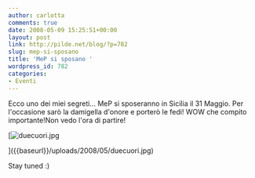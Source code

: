 ```yaml
---
author: carlotta
comments: true
date: 2008-05-09 15:25:51+00:00
layout: post
link: http://pilde.net/blog/?p=782
slug: mep-si-sposano
title: 'MeP si sposano '
wordpress_id: 782
categories:
- Eventi
---
```


Ecco uno dei miei segreti... MeP si sposeranno in Sicilia il 31 Maggio.
Per l'occasione sarò la damigella d'onore e porterò le fedi! WOW che compito importante!Non vedo l'ora di partire!

[![duecuori.jpg]({{baseurl}}/uploads/2008/05/duecuori.jpg)


]({{baseurl}}/uploads/2008/05/duecuori.jpg)




Stay tuned :)




